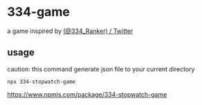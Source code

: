 # 334-game
a game inspired by [\(@334\_Ranker\) / Twitter](https://twitter.com/334_Ranker?ref_src=twsrc%5Egoogle%7Ctwcamp%5Eserp%7Ctwgr%5Eauthor)

## usage

caution: this command generate json file to your current directory

```npx 334-stopwatch-game```

https://www.npmjs.com/package/334-stopwatch-game
